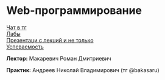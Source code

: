# Web-программирование
[Чат в тг](https://t.me/+MFjmHDimiJg2Y2M6)  
[Лабы](https://docs.google.com/document/d/1ybmhKPyUyZvGaJI-3MrM9AleAW9Kzng8/edit?rtpof=true&sd=true)  
[Презентаци с лекций и не только](https://xrem.github.io/web/)  
[Успеваемость](https://docs.google.com/spreadsheets/d/15QTHqo3x8Rej_8BXyMWEm_LZC6fHPaWM-7SY16vjsII/edit#gid=1550467310)

**Лектор:** Макаревич Роман Дмитриевич

**Практик:** Андреев Николай Владимирович (тг @bakasaru)
